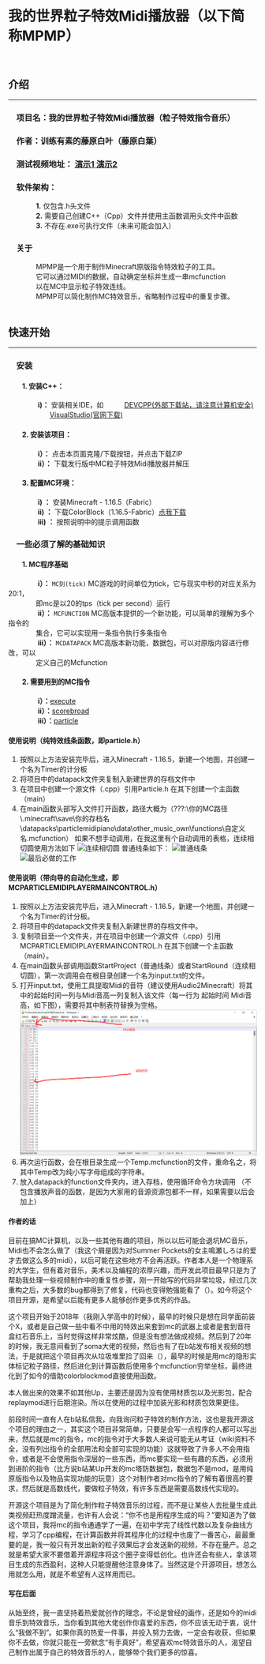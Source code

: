 # **我的世界粒子特效Midi播放器（以下简称MPMP）** <br><br>

## 介绍
---
### &emsp;项目名：我的世界粒子特效Midi播放器（粒子特效指令音乐）<br>
### &emsp;作者：训练有素的藤原白叶（藤原白葉）

### &emsp;测试视频地址：  [ **演示1** ](https://www.bilibili.com/video/BV11y4y1L7jT)      [ **演示2** ](https://www.bilibili.com/video/BV1uT4y1P7CX)

### &emsp;软件架构：
&emsp;&emsp;&emsp;&emsp;**1.**  仅包含.h头文件<br>
&emsp;&emsp;&emsp;&emsp;**2.**  需要自己创建C++（Cpp）文件并使用主函数调用头文件中函数<br>
&emsp;&emsp;&emsp;&emsp;**3.**  不存在.exe可执行文件（未来可能会加入）<br>

### &emsp;关于
&emsp;&emsp;&emsp;&emsp;MPMP是一个用于制作Minecraft原版指令特效粒子的工具。<br>
&emsp;&emsp;&emsp;&emsp;它可以通过MIDI的数据，自动确定坐标并生成一串mcfunction<br>
&emsp;&emsp;&emsp;&emsp;以在MC中显示粒子特效连线。<br>
&emsp;&emsp;&emsp;&emsp;MPMP可以简化制作MC特效音乐，省略制作过程中的重复步骤。<br> <br>

## 快速开始
---
### &emsp;安装
#### &emsp;&emsp;1.  安装C++：
&emsp;&emsp;&emsp;&emsp; **i)：**   安装相关IDE，如&emsp;&emsp;&emsp;[DEVCPP(外部下载站，请注意计算机安全)](https://sourceforge.net/projects/orwelldevcpp/) &emsp;&emsp;&emsp;&emsp;&emsp;&emsp;[VisualStudio(官网下载)](https://visualstudio.microsoft.com/zh-hans/)
#### &emsp;&emsp;2.  安装该项目：
&emsp;&emsp;&emsp;&emsp; **i）：** 点击本页面克隆/下载按钮，并点击下载ZIP<br>
&emsp;&emsp;&emsp;&emsp; **ii）：** 下载发行版中MC粒子特效Midi播放器并解压<br>
#### &emsp;&emsp;3.  配置MC环境：
&emsp;&emsp;&emsp;&emsp; **i) ：** 安装Minecraft - 1.16.5（Fabric）<br>
&emsp;&emsp;&emsp;&emsp; **ii) ：** 下载ColorBlock（1.16.5-Fabric）[点我下载](https://www.mcbbs.net/thread-917845-1-1.html)<br>
&emsp;&emsp;&emsp;&emsp; **iii) ：** 按照说明中的提示调用函数<br>

### &emsp;一些必须了解的基础知识
#### &emsp;&emsp;1.  MC程序基础
&emsp;&emsp;&emsp;&emsp; **i）：** `MC刻(tick)` MC游戏的时间单位为tick，它与现实中秒的对应关系为20:1，<br>&emsp;&emsp;&emsp;&emsp;即mc是以20的tps（tick per second）运行<br>
&emsp;&emsp;&emsp;&emsp; **ii）：** `MCFUNCTION` MC高版本提供的一个新功能，可以简单的理解为多个指令的<br>&emsp;&emsp;&emsp;&emsp;集合，它可以实现用一条指令执行多条指令<br>
&emsp;&emsp;&emsp;&emsp; **iii）：** `MCDATAPACK` MC高版本新功能，数据包，可以对原版内容进行修改，可以<br>&emsp;&emsp;&emsp;&emsp;定义自己的Mcfunction<br>
#### &emsp;&emsp;2.  需要用到的MC指令
&emsp;&emsp;&emsp;&emsp; **i）：**[execute](https://minecraft.fandom.com/zh/wiki/%E5%91%BD%E4%BB%A4/execute)<br>
&emsp;&emsp;&emsp;&emsp; **ii）：**[scorebroad](https://minecraft.fandom.com/zh/wiki/%E5%91%BD%E4%BB%A4/scoreboard)<br>
&emsp;&emsp;&emsp;&emsp; **iii）：**[particle](https://minecraft.fandom.com/zh/wiki/%E5%91%BD%E4%BB%A4/particle)<br>

#### 使用说明（纯特效线条函数，即particle.h）
1.  按照以上方法安装完毕后，进入Minecraft - 1.16.5，新建一个地图，并创建一个名为Timer的计分板
2.  将项目中的datapack文件夹复制入新建世界的存档文件中
3.  在项目中创建一个源文件（.cpp）引用Particle.h 在其下创建一个主函数（main）
4.  在main函数头部写入文件打开函数，路径大概为（???:\\你的MC路径\\.minecraft\\save\\你的存档名\\datapacks\\particlemidipiano\\data\\other_music_own\\functions\\自定义名.mcfunction）
如果不想手动调用，在我这里有个自动调用的表格，连续相切圆使用方法如下
![连续相切圆](https://user-images.githubusercontent.com/40709280/130440634-608ff647-5c6b-437d-8c3d-243115a2c5b2.png "连续相切圆")
普通线条如下：
![普通线条](https://user-images.githubusercontent.com/40709280/130440723-5d6471ec-1c3d-49ec-a505-173b3f04364f.png "普通线条")
![最后必做的工作](https://user-images.githubusercontent.com/40709280/130440833-9e81e936-9884-4116-877e-83fa469b69f5.png "最后必做的工作")

#### 使用说明（带向导的自动化生成，即MCPARTICLEMIDIPLAYERMAINCONTROL.h）
1.  按照以上方法安装完毕后，进入Minecraft - 1.16.5，新建一个地图，并创建一个名为Timer的计分板。
2.  将项目中的datapack文件夹复制入新建世界的存档文件中。
3.  复制项目至一个文件夹，并在项目中创建一个源文件（.cpp）引用MCPARTICLEMIDIPLAYERMAINCONTROL.h 在其下创建一个主函数（main）。
4.  在main函数头部调用函数StartProject（普通线条）或者StartRound（连续相切圆），第一次调用会在根目录创建一个名为input.txt的文件。
5.  打开input.txt，使用工具提取Midi的音符（建议使用Audio2Minecraft）将其中的起始时间一列与Midi音高一列复制入该文件（每一行为 起始时间 Midi音高，如下图），需要将其中制表符替换为空格。
![如图](Imageimage.png)
6.  再次运行函数，会在根目录生成一个Temp.mcfunction的文件，重命名之，将其中Temp改为纯小写字母组成的字符串。
7.  放入datapack的function文件夹内，进入存档，使用循环命令方块调用
（不包含播放声音的函数，是因为大家用的音源资源包都不一样，如果需要以后会加上）



#### 作者的话

目前在搞MC计算机，以及一些其他有趣的项目，所以以后可能会退坑MC音乐，Midi也不会怎么做了（我这个屑是因为对Summer Pockets的女主鳴瀬しろは的爱才去做这么多的midi），以后可能在这些地方不会再活跃。作者本人是一个物理系的大学生，但有着对音乐，美术以及编程的浓厚兴趣，而开发此项目最早只是为了帮助我处理一些视频制作中的重复性步骤，刚一开始写的代码非常垃圾，经过几次重构之后，大多数的bug都得到了修复，代码也变得勉强能看了（）。如今将这个项目开源，是希望以后能有更多人能够创作更多优秀的作品。

这个项目开始于2018年（我刚入学高中的时候），最早的时候只是想在同学面前装个X，或者是自己做一些中看不中用的特效出来套到mc的武器上或者是套到音符盒红石音乐上，当时觉得这样非常炫酷，但是没有想法做成视频。然后到了20年的时候，我无意间看到了soma大佬的视频，然后也有了在b站发布相关视频的想法，于是就把这个项目再次从垃圾堆里捡了回来（），最早的时候是用mc的隐形实体标记粒子路径，然后进化到计算函数后使用多个mcfunction穷举坐标，最终进化到了如今的借助colorblockmod直接使用函数。

本人做出来的效果不如其他Up，主要还是因为没有使用材质包以及光影包，配合replaymod进行后期渲染。所以在使用的过程中加装光影和材质包效果更佳。

前段时间一直有人在b站私信我，向我询问粒子特效的制作方法，这也是我开源这个项目的理由之一，其实这个项目非常简单，只要是会写一点程序的人都可以写出来，然后就是mc的指令，mc的指令对于大多数人来说可能无从考证（wiki资料不全，没有列出指令的全部用法和全部可实现的功能）这就导致了许多人不会用指令，或者是不会使用指令深层的一些东西，而mc要实现一些有趣的东西，必须用到进阶的指令（比方说b站某Up开发的mc塔防数据包，数据包不是mod，是用纯原版指令以及物品实现功能的玩意）这个对制作者对mc指令的了解有着很高的要求，然后就是高数线代，要做粒子特效，有许多东西是需要高数线代实现的。

开源这个项目是为了简化制作粒子特效音乐的过程，而不是让某些人去批量生成此类视频赶热度蹭流量，也许有人会说：“你不也是用程序生成的吗？”要知道为了做这个项目，我将mc的指令通通学了一遍，在初中学完了线性代数以及复杂曲线方程，学习了cpp编程，在计算函数并将其程序化的过程中也废了一番苦心，最最重要的是，我一般只有开发出新的粒子效果后才会发送新的视频，不存在量产。总之就是希望大家不要借着开源程序将这个圈子变得低创化。也许还会有些人，拿该项目生成的东西盈利，这种人只能提醒他注意身体了。当然这是个开源项目，想怎么用就怎么用，就是不希望有人这样用而已。

#### 写在后面

从始至终，我一直坚持着热爱就创作的理念，不论是曾经的画作，还是如今的midi音乐到特效音乐，当你看到其他大佬创作你喜爱的东西，你不应该无动于衷，说什么“我做不到”。如果你真的热爱一件事，并投入努力去做，一定会有收获，但如果你不去做，你就只能在一旁默念“有手真好”，希望喜欢mc特效音乐的人，渴望自己制作出属于自己的特效音乐的人，能够带个我们更多的惊喜。


